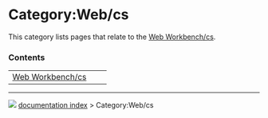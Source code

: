 # Category:Web/cs
This category lists pages that relate to the [Web Workbench/cs](Web_Workbench/cs.md).

### Contents

|     |     |     |
| --- | --- | --- |
| [Web Workbench/cs](Web_Workbench/cs.md) |



---
![](images/Right_arrow.png) [documentation index](../README.md) > Category:Web/cs
